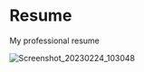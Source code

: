 # Resume
My professional resume


![Screenshot_20230224_103048](https://user-images.githubusercontent.com/49368483/221240959-24225cbb-c664-4c36-a834-a0dabd67ed88.png)
